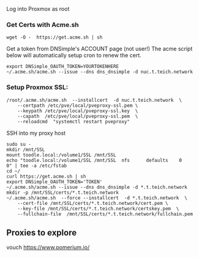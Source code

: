 Log into Proxmox as root

### Get Certs with Acme.sh 

```
wget -O -  https://get.acme.sh | sh
```

Get a token from DNSimple's ACCOUNT page (not user!)
The acme script below will automatically setup cron to renew the cert.

```
export DNSimple_OAUTH_TOKEN=YOURTOKENHERE
~/.acme.sh/acme.sh --issue --dns dns_dnsimple -d nuc.t.teich.network
```

### Setup Proxmox SSL:

```
/root/.acme.sh/acme.sh  --installcert  -d nuc.t.teich.network  \
    --certpath /etc/pve/local/pveproxy-ssl.pem \
    --keypath /etc/pve/local/pveproxy-ssl.key  \
    --capath  /etc/pve/local/pveproxy-ssl.pem  \
    --reloadcmd  "systemctl restart pveproxy"
```

SSH into my proxy host

```
sudo su - 
mkdir /mnt/SSL
mount toodle.local:/volume1/SSL /mnt/SSL
echo "toodle.local:/volume1/SSL /mnt/SSL  nfs      defaults    0       0" | tee -a /etc/fstab
cd ~/
curl https://get.acme.sh | sh
export DNSimple_OAUTH_TOKEN='TOKEN'
~/.acme.sh/acme.sh --issue --dns dns_dnsimple -d *.t.teich.network
mkdir -p /mnt/SSL/certs/*.t.teich.network
~/.acme.sh/acme.sh  --force --installcert  -d *.t.teich.network  \
    --cert-file /mnt/SSL/certs/*.t.teich.network/cert.pem \
    --key-file /mnt/SSL/certs/*.t.teich.network/certskey.pem  \
    --fullchain-file  /mnt/SSL/certs/*.t.teich.network/fullchain.pem  
```


## Proxies to explore
vouch
https://www.pomerium.io/